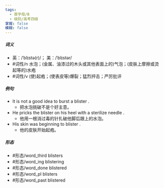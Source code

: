 ```yaml
---
tags:
  - 首字母/B
  - 级别/高考四级
掌握: false
模糊: false
---
```

##### 词义
- 英：/ˈblɪstə(r)/； 美：/ˈblɪstər/
- #词性/n  水泡；(金属、油漆过的木头或其他表面上的)气泡；(皮肤上摩擦或烫起等的)水疱
- #词性/v  (使)起疱；(使表皮等)爆裂；猛烈抨击；严厉批评
##### 例句
- It is not a good idea to burst a blister .
	- 把水泡挑破不是个好主意。
- He pricks the blister on his heel with a sterilize needle .
	- 他用一根消过毒的针扎破他脚后跟上的水泡。
- His skin was beginning to blister .
	- 他的皮肤开始起疱。
##### 形态
- #形态/word_third blisters
- #形态/word_ing blistering
- #形态/word_done blistered
- #形态/word_pl blisters
- #形态/word_past blistered
